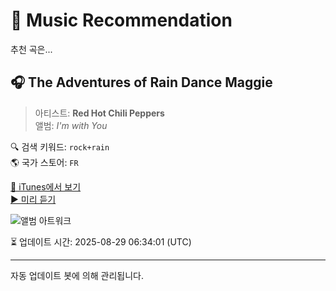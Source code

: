 
# 🎵 Music Recommendation

추천 곡은...

## 🎧 The Adventures of Rain Dance Maggie  
> 아티스트: **Red Hot Chili Peppers**  
> 앨범: _I'm with You_  

🔍 검색 키워드: `rock+rain`  
🌎 국가 스토어: `FR`

[🔗 iTunes에서 보기](https://music.apple.com/fr/album/the-adventures-of-rain-dance-maggie/450747622?i=450747629&uo=4)  
[▶️ 미리 듣기](https://audio-ssl.itunes.apple.com/itunes-assets/AudioPreview125/v4/17/44/cc/1744ccfd-c1d3-7cc4-5645-5037d06b7dfb/mzaf_3791468685902593818.plus.aac.p.m4a)

![앨범 아트워크](https://is1-ssl.mzstatic.com/image/thumb/Music114/v4/00/8c/9a/008c9ad2-409a-a830-7e4d-ec5b5085415a/093624954811.jpg/100x100bb.jpg)

⏳ 업데이트 시간: 2025-08-29 06:34:01 (UTC)

---
자동 업데이트 봇에 의해 관리됩니다.
